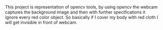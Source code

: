 This project is representation of opencv tools, by using opencv the webcam captures the background image and then with further specifications it ignore every red color object. So basically if I cover my body with red cloth I will get invisible in front of webcam.
